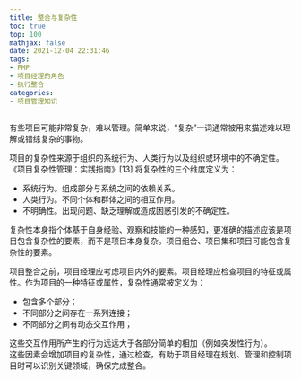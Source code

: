 ```yaml
---
title: 整合与复杂性
toc: true
top: 100
mathjax: false
date: 2021-12-04 22:31:46
tags:
- PMP
- 项目经理的角色
- 执行整合
categories:
- 项目管理知识
---
```

有些项目可能非常复杂，难以管理。简单来说，“复杂”一词通常被用来描述难以理解或错综复杂的事物。  

项目的复杂性来源于组织的系统行为、人类行为以及组织或环境中的不确定性。  
《项目复杂性管理：实践指南》[13] 将复杂性的三个维度定义为：

- 系统行为。组成部分与系统之间的依赖关系。
- 人类行为。不同个体和群体之间的相互作用。
- 不明确性。出现问题、缺乏理解或造成困惑引发的不确定性。  

复杂性本身指个体基于自身经验、观察和技能的一种感知，更准确的描述应该是项目包含复杂性的要素，而不是项目本身复杂。项目组合、项目集和项目可能包含复杂性的要素。

项目整合之前，项目经理应考虑项目内外的要素。项目经理应检查项目的特征或属性。作为项目的一种特征或属性，复杂性通常被定义为：

- 包含多个部分；
- 不同部分之间存在一系列连接；
- 不同部分之间有动态交互作用；  

这些交互作用所产生的行为远远大于各部分简单的相加（例如突发性行为）。  
这些因素会增加项目的复杂性，通过检查，有助于项目经理在规划、管理和控制项目时可以识别关键领域，确保完成整合。
